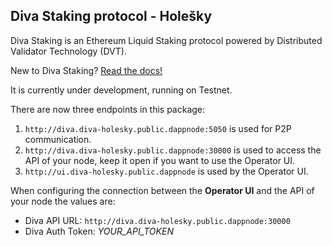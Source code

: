 ## Diva Staking protocol - Holešky

Diva Staking is an Ethereum Liquid Staking protocol powered by Distributed Validator Technology (DVT).

New to Diva Staking? [Read the docs!](https://docs.divastaking.net)

It is currently under development, running on Testnet.

There are now three endpoints in this package:

1. `http://diva.diva-holesky.public.dappnode:5050` is used for P2P communication.
2. `http://diva.diva-holesky.public.dappnode:30000` is used to access the API of your node, keep it open if you want to use the Operator UI.
3. `http://ui.diva-holesky.public.dappnode` is used by the Operator UI.


When configuring the connection between the **Operator UI** and the API of your node the values are:
- Diva API URL: `http://diva.diva-holesky.public.dappnode:30000`
- Diva Auth Token: *YOUR_API_TOKEN*
